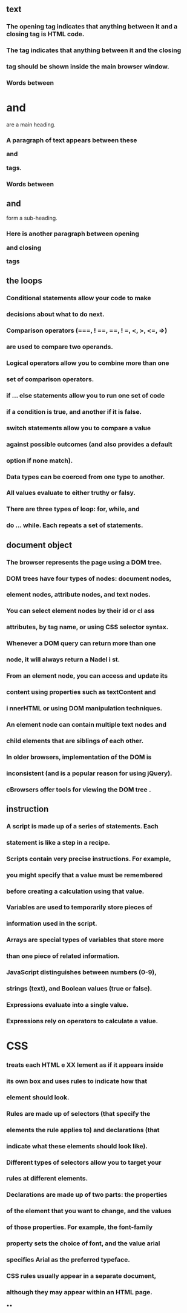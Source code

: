 ## text ##
### The opening <html> tag indicates that anything between it and a closing </html> tag is HTML code.
### The <body> tag indicates that anything between it and the closing
### </body> tag should be shown inside the main browser window.
### Words between <h1> and </h1> are a main heading.
### A paragraph of text appears between these <p> and </p> tags.
### Words between <h2> and </h2> form a sub-heading.
### Here is another paragraph between opening <p> and closing </p> tags
## the loops ##
### Conditional statements allow your code to make
### decisions about what to do next.
### Comparison operators (===, ! ==, ==, ! =, <, >, <=, =>)
### are used to compare two operands.
### Logical operators allow you to combine more than one
### set of comparison operators.
### if ... else statements allow you to run one set of code
### if a condition is true, and another if it is false.
### switch statements allow you to compare a value
### against possible outcomes (and also provides a default
### option if none match).
### Data types can be coerced from one type to another.
### All values evaluate to either truthy or falsy.
### There are three types of loop: for, while, and
### do ... while. Each repeats a set of statements.
## document object ##
### The browser represents the page using a DOM tree.
### DOM trees have four types of nodes: document nodes,
### element nodes, attribute nodes, and text nodes.
### You can select element nodes by their id or cl ass
### attributes, by tag name, or using CSS selector syntax.
### Whenever a DOM query can return more than one
### node, it will always return a Nadel i st.
### From an element node, you can access and update its
### content using properties such as textContent and
### i nnerHTML or using DOM manipulation techniques.
### An element node can contain multiple text nodes and
### child elements that are siblings of each other.
### In older browsers, implementation of the DOM is
### inconsistent (and is a popular reason for using jQuery).
### cBrowsers offer tools for viewing the DOM tree .
## instruction ##
### A script is made up of a series of statements. Each
### statement is like a step in a recipe.
### Scripts contain very precise instructions. For example,
### you might specify that a value must be remembered
### before creating a calculation using that value.
### Variables are used to temporarily store pieces of
### information used in the script.
### Arrays are special types of variables that store more
### than one piece of related information.
### JavaScript distinguishes between numbers (0-9),
### strings (text), and Boolean values (true or false).
### Expressions evaluate into a single value.
### Expressions rely on operators to calculate a value.
# CSS # 
### treats each HTML e XX lement as if it appears inside
### its own box and uses rules to indicate how that
### element should look.
### Rules are made up of selectors (that specify the
### elements the rule applies to) and declarations (that
### indicate what these elements should look like).
### Different types of selectors allow you to target your
### rules at different elements.
### Declarations are made up of two parts: the properties
### of the element that you want to change, and the values
### of those properties. For example, the font-family
### property sets the choice of font, and the value arial
### specifies Arial as the preferred typeface.
### CSS rules usually appear in a separate document,
### although they may appear within an HTML page.
••
